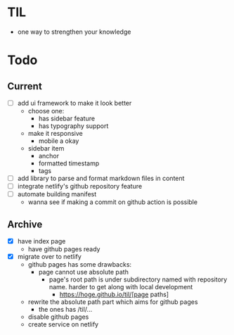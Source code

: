 # TIL
- one way to strengthen your knowledge

# Todo
## Current
- [ ] add ui framework to make it look better
  - choose one:
    - has sidebar feature
    - has typography support
  - make it responsive
    - mobile a okay
  - sidebar item
    - anchor
    - formatted timestamp
    - tags
- [ ] add library to parse and format markdown files in content
- [ ] integrate netlify's github repository feature
- [ ] automate building manifest
  - wanna see if making a commit on github action is possible

## Archive
- [x] have index page
  - have github pages ready
- [x] migrate over to netlify
  - github pages has some drawbacks:
    - page cannot use absolute path
      - page's root path is under subdirectory named with repository name. harder to get along with local development
        - https://hoge.github.io/til/[page paths]
  - rewrite the absolute path part which aims for github pages
    - the ones has /til/...
  - disable github pages
  - create service on netlify
